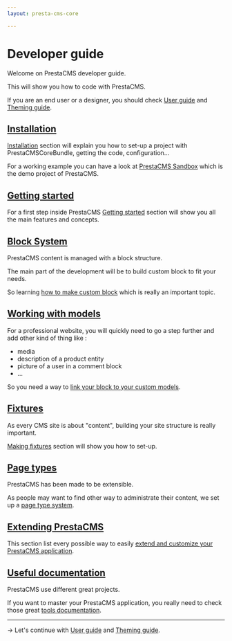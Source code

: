 ```yaml
---
layout: presta-cms-core

---
```


# Developer guide

Welcome on PrestaCMS developer guide.

This will show you how to code with PrestaCMS.

If you are an end user or a designer, you should check [User guide][1] and [Theming guide][2].

## [Installation][3]

[Installation][3] section will explain you how to set-up a project with PrestaCMSCoreBundle, getting the code,
configuration...

For a working example you can have a look at [PrestaCMS Sandbox][4] which is the demo project of PrestaCMS.

## [Getting started][5]

For a first step inside PrestaCMS [Getting started][5] section will show you all the main features and concepts.

## [Block System][6]

PrestaCMS content is managed with a block structure.

The main part of the development will be to build custom block to fit your needs.

So learning [how to make custom block][6] which is really an important topic.

## [Working with models][7]

For a professional website, you will quickly need to go a step further and add other kind of thing like :

-   media
-   description of a product entity
-   picture of a user in a comment block
-   ...

So you need a way to [link your block to your custom models][7].

## [Fixtures][8]

As every CMS site is about "content", building your site structure is really important.

[Making fixtures][8] section will show you how to set-up.

## [Page types][9]

PrestaCMS has been made to be extensible.

As people may want to find other way to administrate their content, we set up a [page type system][9].

## [Extending PrestaCMS][10]

This section list every possible way to easily [extend and customize your PrestaCMS application][10].

## [Useful documentation][11]

PrestaCMS use different great projects.

If you want to master your PrestaCMS application, you really need to check those great [tools documentation][11].


---
&rarr; Let's continue with [User guide][1] and [Theming guide][2].

[1]: /presta-cms-core/user-guide/index.html
[2]: /presta-cms-core/theming-guide/index.html
[3]: /presta-cms-core/developer-guide/installation.html#content
[4]: https://github.com/prestaconcept/prestacms-sandbox
[5]: /presta-cms-core/developer-guide/getting-started.html#content
[6]: /presta-cms-core/developer-guide/block.html#content
[7]: /presta-cms-core/developer-guide/models.html#content
[8]: /presta-cms-core/developer-guide/fixtures.html#content
[9]: /presta-cms-core/developer-guide/page.html#content
[10]: /presta-cms-core/developer-guide/extending.html#content
[11]: /presta-cms-core/developer-guide/docs.html#content

